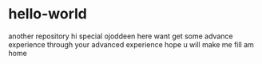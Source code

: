 # hello-world
another repository
hi special ojoddeen here want get some advance experience through your advanced experience hope u will make me fill am home
